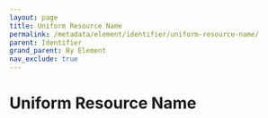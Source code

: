 ```yaml
---
layout: page
title: Uniform Resource Name
permalink: /metadata/element/identifier/uniform-resource-name/
parent: Identifier
grand_parent: By Element
nav_exclude: true
---
```


# Uniform Resource Name